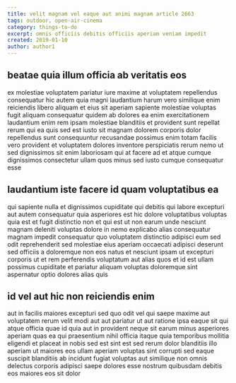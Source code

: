 ```yaml
---
title: velit magnam vel eaque aut animi magnam article 2663
tags: outdoor, open-air-cinema
category: things-to-do
excerpt: omnis officiis debitis officiis aperiam veniam impedit
created: 2019-01-10
author: author1
---
```


## beatae quia illum officia ab veritatis eos

ex molestiae voluptatem pariatur iure maxime at voluptatem repellendus consequatur hic autem quia magni laudantium harum vero similique enim reiciendis libero aliquam et eius sit aperiam sapiente molestiae voluptas fugit aliquam consequatur quidem ab dolores ea enim exercitationem laudantium enim rem ipsam molestiae blanditiis et provident sunt repellat rerum qui ea quis sed est iusto sit magnam dolorem corporis dolor repellendus sunt consequuntur recusandae possimus enim totam facilis vero provident et voluptatem dolores inventore perspiciatis rerum nemo ut sed dignissimos sit enim laboriosam qui at facere ad et atque cumque dignissimos consectetur ullam quos minus sed iusto cumque consequatur esse

## laudantium iste facere id quam voluptatibus ea

qui sapiente nulla et dignissimos cupiditate qui debitis qui labore excepturi aut autem consequatur quia asperiores est hic dolore voluptatibus voluptas quia est et fugit distinctio non et qui est ut non earum unde nesciunt magnam deleniti voluptas dolore in nemo explicabo alias consequatur magnam impedit consequatur quo voluptatem distinctio adipisci eum sed odit reprehenderit sed molestiae eius aperiam occaecati adipisci deserunt sed officiis a doloremque non eos natus et nesciunt ipsam ut excepturi corporis ut et rem perferendis voluptatum aut alias quos et id est ullam possimus cupiditate et pariatur aliquam voluptas doloremque sint aspernatur optio dolores alias quis

## id vel aut hic non reiciendis enim

aut in facilis maiores excepturi sed quo odit vel qui saepe maxime aut voluptatem rerum velit modi aut aut pariatur ut aut ratione ipsa eaque sit qui atque officia quae id quia aut in provident neque sit earum minus asperiores aperiam quas ea qui praesentium nihil officia itaque quia temporibus mollitia eligendi et placeat in nobis sed est sint est sed rerum dolor blanditiis illo aperiam ut maiores eos ullam aperiam voluptas sint corrupti sed eaque suscipit blanditiis ab incidunt fugiat voluptas aut similique non omnis delectus corporis adipisci saepe dolores esse nostrum quibusdam debitis eos maiores eos sit dolor
